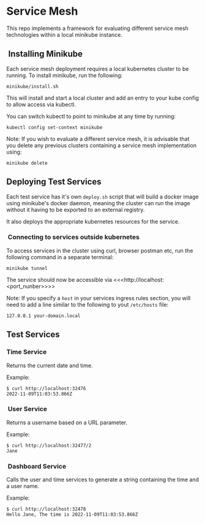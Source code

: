 # Service Mesh

This repo implements a framework for evaluating different service mesh technologies within a local minikube instance.

##  Installing Minikube

Each service mesh deployment requires a local kubernetes cluster to be running. To install minikube, run the following:

```shell
minikube/install.sh
```

This will install and start a local cluster and add an entry to your kube config to allow access via kubectl.

You can switch kubectl to point to minikube at any time by running:

```shell
kubectl config set-context minikube
```

Note: If you wish to evaluate a different service mesh, it is advisable that you delete any previous clusters
containing a service mesh implementation using:

```shell
minikube delete
```

## Deploying Test Services

Each test service has it's own `deploy.sh` script that will build a docker image using minikube's docker daemon, meaning the cluster can run the image without it having to be exported to an external registry.

It also deploys the appropriate kubernetes resources for the service.

###  Connecting to services outside kubernetes

To access services in the cluster using curl, browser postman etc, run the following command in a separate terminal:

```shell
minikube tunnel
```

The service should now be accessible via <<<http://localhost:<port_nunber>>>>

Note: If you specify a `host` in your services ingress rules section, you will need to add a line similar to the following to yout `/etc/hosts` file:

```
127.0.0.1 your-domain.local
```

## Test Services

### Time Service

Returns the current date and time.

Example:

```shell
$ curl http://localhost:32476
2022-11-09T11:03:53.866Z
```

###  User Service

Returns a username based on a URL parameter.

Example:

```shell
$ curl http://localhost:32477/2
Jane
```

###  Dashboard Service

Calls the user and time services to generate a string containing the time and a user name.

Example:

```shell
$ curl http://localhost:32478
Hello Jane, The time is 2022-11-09T11:03:53.866Z
```
